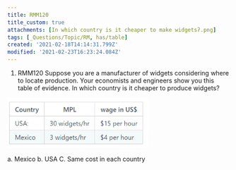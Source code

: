 ```yaml
---
title: RMM120
title_custom: true
attachments: [In which country is it cheaper to make widgetsʔ.png]
tags: [_Questions/Topic/RM, has/table]
created: '2021-02-18T14:14:31.799Z'
modified: '2021-02-23T16:23:24.084Z'
---
```


1. RMM120 Suppose you are a manufacturer of widgets considering where to locate production.  Your economists and engineers show you this table of evidence.   In which country is it cheaper to produce widgets?
<img src="../attachments/RMM120table.png" style="zoom:67%;" />

a. Mexico
b. USA
C. Same cost in each country

<!-- Answer: $w \cdot \frac{1}{MPL}$
 USA:  15/30 = 0.5 per widget
 MX: 3/4 = 0.75 per widget

| Country | MPL           | wage in US\$  |
| ------- | ------------- | ------------- |
| USA:    | 30 widgets/hr | \$15 per hour |
| Mexico  | 3 widgets/hr  | \$4 per hour  |

 -->




